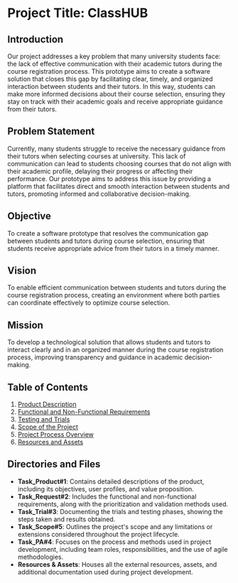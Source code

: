 # **Project Title: ClassHUB**

## **Introduction**
Our project addresses a key problem that many university students face: the lack of effective communication with their academic tutors during the course registration process. This prototype aims to create a software solution that closes this gap by facilitating clear, timely, and organized interaction between students and their tutors. In this way, students can make more informed decisions about their course selection, ensuring they stay on track with their academic goals and receive appropriate guidance from their tutors.

## **Problem Statement**
Currently, many students struggle to receive the necessary guidance from their tutors when selecting courses at university. This lack of communication can lead to students choosing courses that do not align with their academic profile, delaying their progress or affecting their performance. Our prototype aims to address this issue by providing a platform that facilitates direct and smooth interaction between students and tutors, promoting informed and collaborative decision-making.

## **Objective**
To create a software prototype that resolves the communication gap between students and tutors during course selection, ensuring that students receive appropriate advice from their tutors in a timely manner.

## **Vision**
To enable efficient communication between students and tutors during the course registration process, creating an environment where both parties can coordinate effectively to optimize course selection.

## **Mission**
To develop a technological solution that allows students and tutors to interact clearly and in an organized manner during the course registration process, improving transparency and guidance in academic decision-making.

## **Table of Contents**
1. [Product Description](https://github.com/Chayy80/Repostorio-Equipo-3/tree/FIS%231_PB_NICO/TaskProduct%231)
2. [Functional and Non-Functional Requirements](./Task_Request%232)
3. [Testing and Trials](./Task_Trial%233)
4. [Scope of the Project](./Task_Scope%235)
5. [Project Process Overview](./Task_PA%234)
6. [Resources and Assets](./Resources%20&%20Assets)

## **Directories and Files**
- **Task_Product#1**: Contains detailed descriptions of the product, including its objectives, user profiles, and value proposition.
- **Task_Request#2**: Includes the functional and non-functional requirements, along with the prioritization and validation methods used.
- **Task_Trial#3**: Documenting the trials and testing phases, showing the steps taken and results obtained.
- **Task_Scope#5**: Outlines the project's scope and any limitations or extensions considered throughout the project lifecycle.
- **Task_PA#4**: Focuses on the process and methods used in project development, including team roles, responsibilities, and the use of agile methodologies.
- **Resources & Assets**: Houses all the external resources, assets, and additional documentation used during project development.
